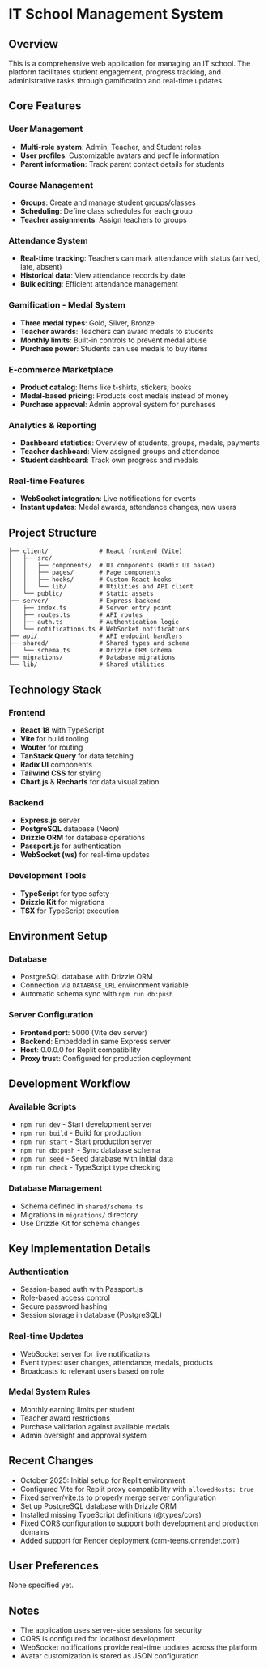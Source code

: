 # IT School Management System

## Overview
This is a comprehensive web application for managing an IT school. The platform facilitates student engagement, progress tracking, and administrative tasks through gamification and real-time updates.

## Core Features

### User Management
- **Multi-role system**: Admin, Teacher, and Student roles
- **User profiles**: Customizable avatars and profile information
- **Parent information**: Track parent contact details for students

### Course Management
- **Groups**: Create and manage student groups/classes
- **Scheduling**: Define class schedules for each group
- **Teacher assignments**: Assign teachers to groups

### Attendance System
- **Real-time tracking**: Teachers can mark attendance with status (arrived, late, absent)
- **Historical data**: View attendance records by date
- **Bulk editing**: Efficient attendance management

### Gamification - Medal System
- **Three medal types**: Gold, Silver, Bronze
- **Teacher awards**: Teachers can award medals to students
- **Monthly limits**: Built-in controls to prevent medal abuse
- **Purchase power**: Students can use medals to buy items

### E-commerce Marketplace
- **Product catalog**: Items like t-shirts, stickers, books
- **Medal-based pricing**: Products cost medals instead of money
- **Purchase approval**: Admin approval system for purchases

### Analytics & Reporting
- **Dashboard statistics**: Overview of students, groups, medals, payments
- **Teacher dashboard**: View assigned groups and attendance
- **Student dashboard**: Track own progress and medals

### Real-time Features
- **WebSocket integration**: Live notifications for events
- **Instant updates**: Medal awards, attendance changes, new users

## Project Structure

```
├── client/              # React frontend (Vite)
│   ├── src/
│   │   ├── components/  # UI components (Radix UI based)
│   │   ├── pages/       # Page components
│   │   ├── hooks/       # Custom React hooks
│   │   └── lib/         # Utilities and API client
│   └── public/          # Static assets
├── server/              # Express backend
│   ├── index.ts         # Server entry point
│   ├── routes.ts        # API routes
│   ├── auth.ts          # Authentication logic
│   └── notifications.ts # WebSocket notifications
├── api/                 # API endpoint handlers
├── shared/              # Shared types and schema
│   └── schema.ts        # Drizzle ORM schema
├── migrations/          # Database migrations
└── lib/                 # Shared utilities
```

## Technology Stack

### Frontend
- **React 18** with TypeScript
- **Vite** for build tooling
- **Wouter** for routing
- **TanStack Query** for data fetching
- **Radix UI** components
- **Tailwind CSS** for styling
- **Chart.js** & **Recharts** for data visualization

### Backend
- **Express.js** server
- **PostgreSQL** database (Neon)
- **Drizzle ORM** for database operations
- **Passport.js** for authentication
- **WebSocket (ws)** for real-time updates

### Development Tools
- **TypeScript** for type safety
- **Drizzle Kit** for migrations
- **TSX** for TypeScript execution

## Environment Setup

### Database
- PostgreSQL database with Drizzle ORM
- Connection via `DATABASE_URL` environment variable
- Automatic schema sync with `npm run db:push`

### Server Configuration
- **Frontend port**: 5000 (Vite dev server)
- **Backend**: Embedded in same Express server
- **Host**: 0.0.0.0 for Replit compatibility
- **Proxy trust**: Configured for production deployment

## Development Workflow

### Available Scripts
- `npm run dev` - Start development server
- `npm run build` - Build for production
- `npm run start` - Start production server
- `npm run db:push` - Sync database schema
- `npm run seed` - Seed database with initial data
- `npm run check` - TypeScript type checking

### Database Management
- Schema defined in `shared/schema.ts`
- Migrations in `migrations/` directory
- Use Drizzle Kit for schema changes

## Key Implementation Details

### Authentication
- Session-based auth with Passport.js
- Role-based access control
- Secure password hashing
- Session storage in database (PostgreSQL)

### Real-time Updates
- WebSocket server for live notifications
- Event types: user changes, attendance, medals, products
- Broadcasts to relevant users based on role

### Medal System Rules
- Monthly earning limits per student
- Teacher award restrictions
- Purchase validation against available medals
- Admin oversight and approval system

## Recent Changes
- October 2025: Initial setup for Replit environment
- Configured Vite for Replit proxy compatibility with `allowedHosts: true`
- Fixed server/vite.ts to properly merge server configuration
- Set up PostgreSQL database with Drizzle ORM
- Installed missing TypeScript definitions (@types/cors)
- Fixed CORS configuration to support both development and production domains
- Added support for Render deployment (crm-teens.onrender.com)

## User Preferences
None specified yet.

## Notes
- The application uses server-side sessions for security
- CORS is configured for localhost development
- WebSocket notifications provide real-time updates across the platform
- Avatar customization is stored as JSON configuration
